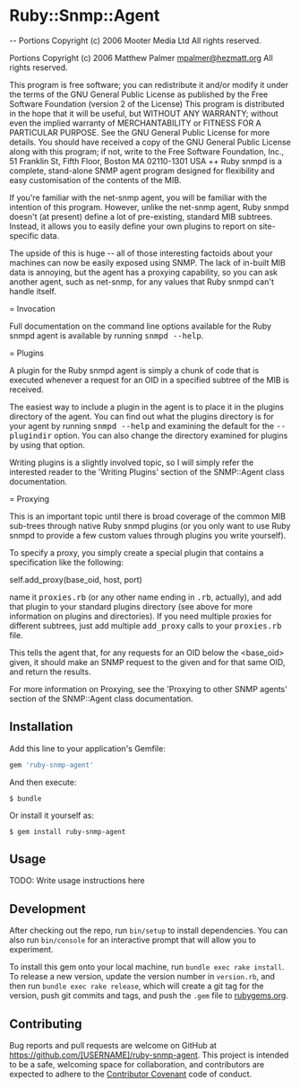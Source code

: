# Ruby::Snmp::Agent
--
 Portions Copyright (c) 2006 Mooter Media Ltd
 All rights reserved.

 Portions Copyright (c) 2006 Matthew Palmer <mpalmer@hezmatt.org>
 All rights reserved.

 This program is free software; you can redistribute it and/or
 modify it under the terms of the GNU General Public License
 as published by the Free Software Foundation (version 2 of the License)
 This program is distributed in the hope that it will be useful,
 but WITHOUT ANY WARRANTY; without even the implied warranty of
 MERCHANTABILITY or FITNESS FOR A PARTICULAR PURPOSE.  See the
 GNU General Public License for more details.
 You should have received a copy of the GNU General Public License
 along with this program; if not, write to the Free Software
 Foundation, Inc., 51 Franklin St, Fifth Floor, Boston MA  02110-1301 USA
++
 Ruby snmpd is a complete, stand-alone SNMP agent program designed for
 flexibility and easy customisation of the contents of the MIB.

 If you're familiar with the net-snmp agent, you will be familiar with the
 intention of this program.  However, unlike the net-snmp agent, Ruby snmpd
 doesn't (at present) define a lot of pre-existing, standard MIB subtrees.
 Instead, it allows you to easily define your own plugins to report on
 site-specific data.

 The upside of this is huge -- all of those interesting factoids about your
 machines can now be easily exposed using SNMP.  The lack of in-built MIB
 data is annoying, but the agent has a proxying capability, so you can
 ask another agent, such as net-snmp, for any values that Ruby snmpd can't
 handle itself.

 = Invocation

 Full documentation on the command line options available for the Ruby
 snmpd agent is available by running <tt>snmpd --help</tt>.

 = Plugins

 A plugin for the Ruby snmpd agent is simply a chunk of code that is
 executed whenever a request for an OID in a specified subtree of the MIB
 is received.

 The easiest way to include a plugin in the agent is to place it in the
 plugins directory of the agent.  You can find out what the plugins
 directory is for your agent by running <tt>snmpd --help</tt> and examining
 the default for the <tt>--plugindir</tt> option.  You can also change
 the directory examined for plugins by using that option.

 Writing plugins is a slightly involved topic, so I will simply refer the
 interested reader to the 'Writing Plugins' section of the SNMP::Agent
 class documentation.

 = Proxying

 This is an important topic until there is broad coverage of the common MIB
 sub-trees through native Ruby snmpd plugins (or you only want to use Ruby
 snmpd to provide a few custom values through plugins you write yourself).

 To specify a proxy, you simply create a special plugin that contains a
 specification like the following:

   self.add_proxy(base_oid, host, port)

 name it <tt>proxies.rb</tt> (or any other name ending in <tt>.rb</tt>,
 actually), and add that plugin to your standard plugins directory (see
 above for more information on plugins and directories).  If you need
 multiple proxies for different subtrees, just add multiple
 <tt>add_proxy</tt> calls to your <tt>proxies.rb</tt> file.

 This tells the agent that, for any requests for an OID below the
 <base_oid> given, it should make an SNMP request to the given <host> and
 <port> for that same OID, and return the results.

 For more information on Proxying, see the 'Proxying to other SNMP agents'
 section of the SNMP::Agent class documentation.


## Installation

Add this line to your application's Gemfile:

```ruby
gem 'ruby-snmp-agent'
```

And then execute:

    $ bundle

Or install it yourself as:

    $ gem install ruby-snmp-agent

## Usage

TODO: Write usage instructions here

## Development

After checking out the repo, run `bin/setup` to install dependencies. You can also run `bin/console` for an interactive prompt that will allow you to experiment.

To install this gem onto your local machine, run `bundle exec rake install`. To release a new version, update the version number in `version.rb`, and then run `bundle exec rake release`, which will create a git tag for the version, push git commits and tags, and push the `.gem` file to [rubygems.org](https://rubygems.org).

## Contributing

Bug reports and pull requests are welcome on GitHub at https://github.com/[USERNAME]/ruby-snmp-agent. This project is intended to be a safe, welcoming space for collaboration, and contributors are expected to adhere to the [Contributor Covenant](contributor-covenant.org) code of conduct.

